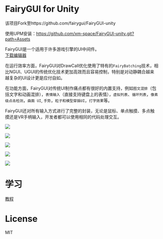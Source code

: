  FairyGUI for Unity
====



该项目Fork至https://github.com/fairygui/FairyGUI-unity

使用UPM安装：https://github.com/xm-space/FairyGUI-unity.git?path=Assets



FairyGUI是一个适用于许多游戏引擎的UI中间件。<br>
[下载编辑器](https://www.fairygui.com/product.html)  



在运行效率方面，FairyGUI对DrawCall优化使用了特有的`FairyBatching`技术，相比NGUI、UGUI的传统优化技术更加高效而且容易控制，特别是对动静耦合越来越复杂的UI设计更是应付自如。<br>

在功能方面，FairyGUI对传统UI制作痛点都有很好的内置支持，例如`图文混排`（包括文字和动画混排），`表情输入`（直接支持键盘上的表情），`虚拟列表`、`循环列表`，`像素级点击检测`，`曲面 UI`, `手势`，`粒子和模型穿插UI`，`打字效果`等。<br>

FairyGUI还对所有输入方式进行了完整的封装，无论是鼠标、单点触摸、多点触摸还是VR手柄输入，开发者都可以使用相同的代码处理交互。<br>

![](images/2015-11-10_000547.png)

![](images/2015-11-10_001320.png)

![](images/2015-11-10_001445.png)

![](images/2015-11-10_001516.png)

![](images/2016-06-15_010207.png)


学习
====

[教程](https://www.fairygui.com/docs/guide/index.html)

License
====
MIT